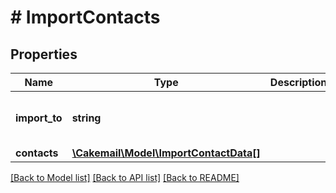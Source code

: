 # # ImportContacts

## Properties

Name | Type | Description | Notes
------------ | ------------- | ------------- | -------------
**import_to** | **string** |  | [optional] [default to 'active']
**contacts** | [**\Cakemail\Model\ImportContactData[]**](ImportContactData.md) |  | 

[[Back to Model list]](../../README.md#documentation-for-models) [[Back to API list]](../../README.md#documentation-for-api-endpoints) [[Back to README]](../../README.md)


